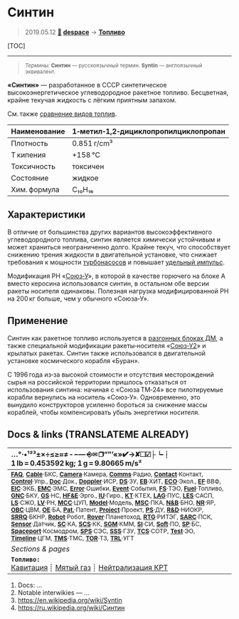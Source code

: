 # Синтин
> 2019.05.12 **[🚀](../index/index.md) [despace](index.md)** → **[Топливо](fuel.md)**

[TOC]

---

> <small>*Термины:* **Синтин** — русскоязычный термин. **Syntin** — англоязычный эквивалент.</small>

**«Синтин»** — разработанное в СССР синтетическое высокоэнергетическое углеводородное ракетное топливо. Бесцветная, крайне текучая жидкость с лёгким приятным запахом.

См. также [сравнение видов топлив](fuel.md).

| Наименование  |1‑метил‑1,2‑дициклопропилциклопропан  |
|:--|:--|
| Плотность  |0.851 г/cm³  |
| T кипения  |+158 ℃  |
| Токсичность  |токсичен  |
| Состояние  |жидкое  |
| Хим. формула  |C₁₀H₁₆  |



## Характеристики
В отличие от большинства других вариантов высокоэффективного углеводородного топлива, синтин является химически устойчивым и может храниться неограниченно долго. Крайне текуч, что способствует снижению трения жидкости в двигательной установке, что снижает требования к мощности [турбонасосов](turbopump.md) и повышает [удельный импульс](isp.md).

Модификация РН «[Союз‑У](soyuz.md)», в которой в качестве горючего на блоке А вместо керосина использовался синтин, в остальном обе версии ракеты носителя одинаковы. Полезная нагрузка модифицированной РН на 200 кг больше, чем у обычного «Союза‑У».



## Применение
Синтин как ракетное топливо используется в [разгонных блоках ДМ](блок_д.md), а также специальной модификации ракеты‑носителя «[Союз‑У2](soyuz.md)» и крылатых ракетах. Cинтин также использовался в двигательной установке космического корабля «Буран».

С 1996 года из‑за высокой стоимости и отсутствия месторождений сырья на российской территории пришлось отказаться от использования синтина: начиная с «Союза ТМ‑24» все пилотируемые корабли вернулись на носитель «Союз‑У». Одновременно, это вынудило конструкторов усиленно бороться за снижение массы кораблей, чтобы компенсировать убыль энергетики носителя.



<p style="page-break-after:always"> </p>

## Docs & links (TRANSLATEME ALREADY)
|…°·•¹²³±×÷≤≥≈≠ ‑ −— ⎆✉ ❐“”’«»✔→✘☐☑├┕┆ 1 lb = 0.453592 kg; 1 g = 9.80665 m/s²|
|:--|
|<small>**[FAQ](faq.md)**, **[Cable](cable.md)**·БКС, **[Camera](cam.md)**·Камера, **[Comms](comms.md)**·Радио, **[Contact](contact.md)**·Контакт, **[Control](control.md)**·Упр., **[Doc](doc.md)**·Док., **[Doppler](doppler.md)**·ИСР, **[DS](ds.md)**·ЗУ, **[EB](eb.md)**·ХИТ, **[ECO](ecology.md)**·Экол., **[EF](ef.md)**·ВВФ, **[ElC](elc.md)**·ЭКБ, **[EMC](emc.md)**·ЭМС, **[Error](error.md)**·Ошибки, **[Event](event.md)**·События, **[FS](fs.md)**·ТЭО, **[Fuel](fuel.md)**·Топливо, **[GNC](gnc.md)**·БКУ, **[GS](scs.md)**·НС, **[HF&E](hfe.md)**·Эрго., **[IU](iu.md)**·Гиро., **[KT](kt.md)**·КТЕХ, **[LAG](lag.md)**·ПУC, **[LES](les.md)**·САСП, **[LS](ls.md)**·СЖО, **[LV](lv.md)**·РН, **[MCC](mcc.md)**·ЦУП, **[Model](model.md)**·Модель, **[MSC](sc.md)**·ПКА, **[N&B](nnb.md)**·БНО, **[NR](nr.md)**·ЯР, **[OBC](obc.md)**·ЦВМ, **[OE](oe.md)**·БА, **[Pat.](патент.md)**·Патент, **[Project](project.md)**·Проект, **[PS](ps.md)**·ДУ, **[R&D](rnd.md)**·НИОКР, **[SRRQ](srrq.md)**·БКНР, **[Robot](robotics.md)**·Робот, **[Rover](rover.md)**·Планетоход, **[RTG](rtg.md)**·РИТЭГ, **[SARC](sarc.md)**·ПСК, **[Sensor](sensor.md)**·Датчик, **[SC](sc.md)**·КА, **[SCS](scs.md)**·КК, **[SGM](sgm.md)**·КММ, **[SI](si.md)**·СИ, **[Soft](soft.md)**·ПО, **[SP](sp.md)**·БС, **[Spaceport](spaceport.md)**·Космодром, **[SPS](sps.md)**·СЭС, **[SSS](sss.md)**·ГЗУ, **[TCS](tcs.md)**·СОТР, **[Test](test.md)**·ЭО, **[Timeline](timeline.md)**·ЦГМ, **[TMS](tms.md)**·ТМС, **[TOR](tor.md)**·ТЗ, **[TRL](trl.md)**·УГТ</small>|
|*Sections & pages*|
|**`Топливо:`**<br> [Кавитация](cavitation.md) ┊ [Мятый газ](exhsteam.md) ┊ [Нейтрализация КРТ](нейтрализация_крт.md) |

   1. Docs: …
   1. Notable interwikies — …
   1. <https://en.wikipedia.org/wiki/Syntin>
   1. <https://ru.wikipedia.org/wiki/Синтин>
